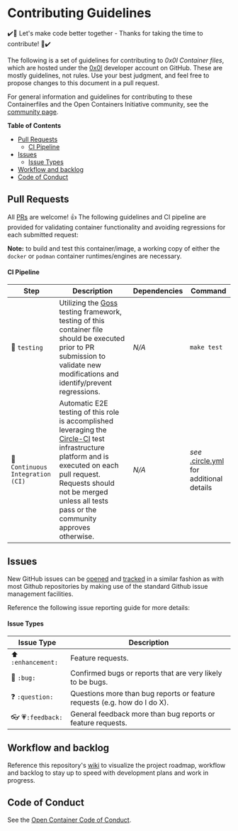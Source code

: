 # Contributing Guidelines

:heavy_check_mark::tada: Let's make code better together - Thanks for taking the time to contribute! :tada::heavy_check_mark:

The following is a set of guidelines for contributing to *0x0I Container files*, which are hosted under the [0x0I](https://github.com/0x0I?tab=repositories) developer account on GitHub. These are mostly guidelines, not rules. Use your best judgment, and feel free to propose changes to this document in a pull request.

For general information and guidelines for contributing to these Containerfiles and the Open Containers Initiative community, see the [community page](https://www.opencontainers.org/community).

**Table of Contents**
  - [Pull Requests](#pull-requests)
      - [CI Pipeline](#ci-pipeline)
  - [Issues](#issues)
      - [Issue Types](#issue-types)
  - [Workflow and backlog](#workflow-and-backlog)
  - [Code of Conduct](#code-of-conduct)

## Pull Requests

All [PRs](https://github.com/0x0I/container-file-openethereum/pulls) are welcome! :+1: The following guidelines and CI pipeline are provided for validating container functionality and avoiding regressions for each submitted request:

**Note:** to build and test this container/image, a working copy of either the `docker` or `podman` container runtimes/engines are necessary.

#### CI Pipeline

| Step | Description | Dependencies | Command |
| --- | --- | --- | --- |
| :wrench: `testing` | Utilizing the [Goss](https://github.com/aelsabbahy/goss/tree/master/extras/dgoss) testing framework, testing of this container file should be executed prior to PR submission to validate new modifications and identify/prevent regressions. | *N/A* | `make test` |
| :traffic_light: `Continuous Integration (CI)` | Automatic E2E testing of this role is accomplished leveraging the [Circle-CI](https://app.circleci.com/pipelines/github/0x0I/container-file-openethereum) test infrastructure platform and is executed on each pull request. Requests should not be merged unless all tests pass or the community approves otherwise. | *N/A* | *see* [.circle.yml](https://raw.githubusercontent.com/0x0I/container-file-openethereum/master/.circleci/config.yml) for additional details |

## Issues

New GitHub issues can be [opened](https://github.com/0x0I/container-file-openethereum/issues/new) and [tracked](https://github.com/0x0I/container-file-openethereum/issues) in a similar fashion as with most Github repositories by making use of the standard Github issue management facilities.

Reference the following issue reporting guide for more details:

#### Issue Types

| Issue Type | Description |
| --- | --- |
| :arrow_up: `:enhancement:` | Feature requests. |
| :bug: `:bug:` | Confirmed bugs or reports that are very likely to be bugs. |
| :question: `:question:` | Questions more than bug reports or feature requests (e.g. how do I do X). |
| :eyeglasses: :heartpulse:`:feedback:` | General feedback more than bug reports or feature requests. |

## Workflow and backlog

Reference this repository's [wiki](https://github.com/0x0I/container-file-openethereum/wiki) to visualize the project roadmap, workflow and backlog to stay up to speed with development  plans and work in progress.

## Code of Conduct

See the [Open Container Code of Conduct](https://www.opencontainers.org/about/code-of-conduct).
